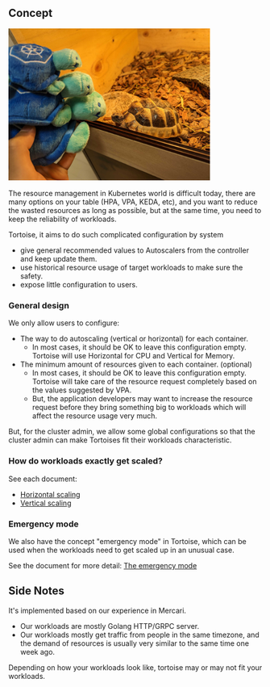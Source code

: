 ## Concept

<img alt="Tortoise" src="images/tortoise.jpg" width="400px"/>

The resource management in Kubernetes world is difficult today,
there are many options on your table (HPA, VPA, KEDA, etc), 
and you want to reduce the wasted resources as long as possible, 
but at the same time, you need to keep the reliability of workloads.

Tortoise, it aims to do such complicated configuration by system
- give general recommended values to Autoscalers from the controller and keep update them.
- use historical resource usage of target workloads to make sure the safety.
- expose little configuration to users.

### General design

We only allow users to configure:
- The way to do autoscaling (vertical or horizontal) for each container.
  - In most cases, it should be OK to leave this configuration empty. Tortoise will use Horizontal for CPU and Vertical for Memory. 
- The minimum amount of resources given to each container. (optional)
  - In most cases, it should be OK to leave this configuration empty. Tortoise will take care of the resource request completely based on the values suggested by VPA.
  - But, the application developers may want to increase the resource request before they bring something big to workloads which will affect the resource usage very much.

But, for the cluster admin, we allow some global configurations 
so that the cluster admin can make Tortoises fit their workloads characteristic.

### How do workloads exactly get scaled?

See each document:
- [Horizontal scaling](./horizontal.md) 
- [Vertical scaling](./vertical.md)

### Emergency mode

We also have the concept "emergency mode" in Tortoise, which can be used when the workloads need to get scaled up in an unusual case.

See the document for more detail: [The emergency mode](./emergency.md)

## Side Notes

It's implemented based on our experience in Mercari.

- Our workloads are mostly Golang HTTP/GRPC server.
- Our workloads mostly get traffic from people in the same timezone, and the demand of resources is usually very similar to the same time one week ago.

Depending on how your workloads look like, tortoise may or may not fit your workloads.
